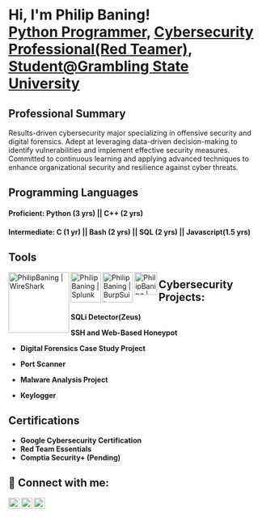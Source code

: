 <h1>Hi, I'm Philip Baning! <br/><a href="https://github.com/Alanperry1">Python Programmer</a>, <a href="https://www.linkedin.com/in/pabaning/">Cybersecurity Professional(Red Teamer)</a>, <a href="baningphilip1@gmail.com">Student@Grambling State University</a></h1>

<h2>Professional Summary</h2>Results-driven cybersecurity major specializing in offensive security and digital forensics. Adept at leveraging data-driven decision-making to identify vulnerabilities and implement effective security measures. Committed to continuous learning and applying advanced techniques to enhance organizational security and resilience against cyber threats.

<h2>Programming Languages</h2>
<h4>Proficient: Python (3 yrs) || C++ (2 yrs)</h4>
<h4>Intermediate: C (1 yr) || Bash (2 yrs) || SQL (2 yrs) || Javascript(1.5 yrs)</h4>


<h2>Tools</h2>
<img align="left" alt="PhilipBaning | WireShark" width="120px" src="https://miro.medium.com/v2/resize:fit:1200/0*zFEilgbfPjq9rr9L.png"/>
<img align="left" alt="PhilipBaning | Splunk" width="60px" src="https://www.maltego.com/images/uploads/splunk-logo.png" />
<img align="left" alt="PhilipBaning | BurpSuite" width="60px" src="https://cdn.prod.website-files.com/62efedb360a7998b0e43cb84/6321a0f076706854ff591093_All%20about%20BurpSuite.jpg" />
<img align="left" alt="PhilipBaning | Autopsy" width="45px" src="https://www.kali.org/tools/autopsy/images/autopsy-logo.svg" />



<h2>Cybersecurity Projects:</h2>
<b>SQLi Detector(Zeus)</b>

<b>SSH and Web-Based Honeypot</b>
  
- <b>Digital Forensics Case Study Project</b>
  
- <b>Port Scanner</b>
  
- <b>Malware Analysis Project</b>

- <b>Keylogger</b>

<h2>Certifications</h2>

- <b>Google Cybersecurity Certification</b>
- <b>Red Team Essentials</b>
- <b>Comptia Security+ (Pending)</b>
  
<h2> 🤳 Connect with me:</h2>

[<img align="left" alt="PhilipBaning | YouTube" width="22px" src="https://cdn.jsdelivr.net/npm/simple-icons@v3/icons/youtube.svg" />][youtube]
[<img align="left" alt="PhilipBaning | Twitter" width="22px" src="https://cdn.jsdelivr.net/npm/simple-icons@v3/icons/twitter.svg" />][twitter]
[<img align="left" alt="PhilipBaning | LinkedIn" width="22px" src="https://cdn.jsdelivr.net/npm/simple-icons@v3/icons/linkedin.svg" />][linkedin]


[twitter]: https://twitter.com/CypherKronos
[youtube]: https://www.youtube.com/c/joshmadakor
[linkedin]: https://linkedin.com/in/pabaning

<!--

-->
<!--

